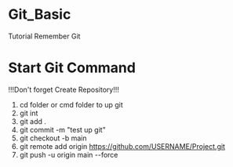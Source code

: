 # Git_Basic
Tutorial Remember Git

# Start Git Command
!!!Don't forget Create Repository!!!
 
1. cd folder or cmd folder to up git
2. git int 
3. git add . 
4. git commit -m "test up git"
5. git checkout -b main
6. git remote add origin https://github.com/USERNAME/Project.git
7. git push -u origin main --force
